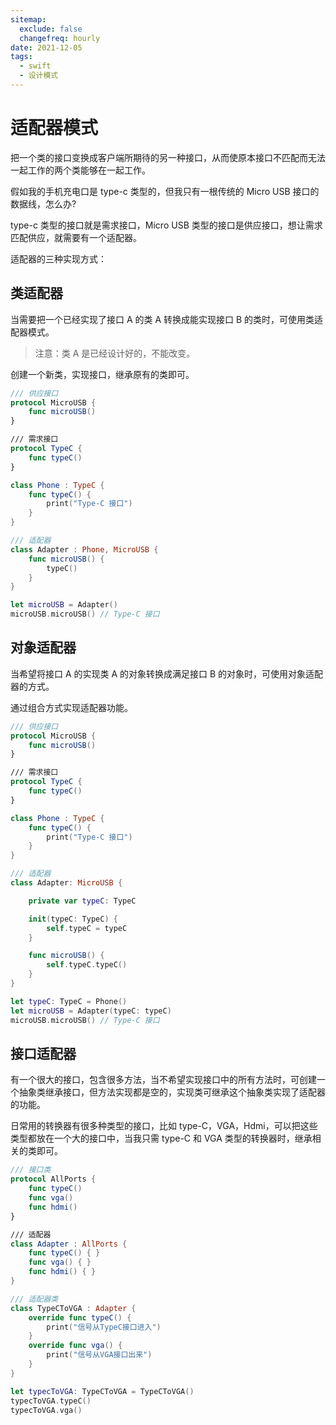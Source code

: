 ```yaml
---
sitemap:
  exclude: false
  changefreq: hourly
date: 2021-12-05
tags:
  - swift
  - 设计模式
---
```


# 适配器模式

把一个类的接口变换成客户端所期待的另一种接口，从而使原本接口不匹配而无法一起工作的两个类能够在一起工作。

假如我的手机充电口是 type-c 类型的，但我只有一根传统的 Micro USB 接口的数据线，怎么办?

type-c 类型的接口就是需求接口，Micro USB 类型的接口是供应接口，想让需求匹配供应，就需要有一个适配器。

适配器的三种实现方式：

## 类适配器

当需要把一个已经实现了接口 A 的类 A 转换成能实现接口 B 的类时，可使用类适配器模式。

> 注意：类 A 是已经设计好的，不能改变。

创建一个新类，实现接口，继承原有的类即可。

```swift
/// 供应接口
protocol MicroUSB {
    func microUSB()
}

/// 需求接口
protocol TypeC {
    func typeC()
}

class Phone : TypeC {
    func typeC() {
        print("Type-C 接口")
    }
}

/// 适配器
class Adapter : Phone, MicroUSB {
    func microUSB() {
        typeC()
    }
}

let microUSB = Adapter()
microUSB.microUSB() // Type-C 接口

```

## 对象适配器

当希望将接口 A 的实现类 A 的对象转换成满足接口 B 的对象时，可使用对象适配器的方式。

通过组合方式实现适配器功能。

```swift
/// 供应接口
protocol MicroUSB {
    func microUSB()
}

/// 需求接口
protocol TypeC {
    func typeC()
}

class Phone : TypeC {
    func typeC() {
        print("Type-C 接口")
    }
}

/// 适配器
class Adapter: MicroUSB {

    private var typeC: TypeC

    init(typeC: TypeC) {
        self.typeC = typeC
    }

    func microUSB() {
        self.typeC.typeC()
    }
}

let typeC: TypeC = Phone()
let microUSB = Adapter(typeC: typeC)
microUSB.microUSB() // Type-C 接口
```

## 接口适配器

有一个很大的接口，包含很多方法，当不希望实现接口中的所有方法时，可创建一个抽象类继承接口，但方法实现都是空的，实现类可继承这个抽象类实现了适配器的功能。

日常用的转换器有很多种类型的接口，比如 type-C，VGA，Hdmi，可以把这些类型都放在一个大的接口中，当我只需 type-C 和 VGA 类型的转换器时，继承相关的类即可。

```swift
/// 接口类
protocol AllPorts {
    func typeC()
    func vga()
    func hdmi()
}

/// 适配器
class Adapter : AllPorts {
    func typeC() { }
    func vga() { }
    func hdmi() { }
}

/// 适配器类
class TypeCToVGA : Adapter {
    override func typeC() {
        print("信号从TypeC接口进入")
    }
    override func vga() {
        print("信号从VGA接口出来")
    }
}

let typecToVGA: TypeCToVGA = TypeCToVGA()
typecToVGA.typeC()
typecToVGA.vga()
```
